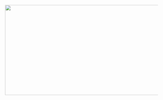 <a href="https://github.com/devxb/gitanimals">
<img
  src="https://render.gitanimals.org/farms/priyanshu-gupta0503"
  width="600"
  height="300"
/>
</a>
